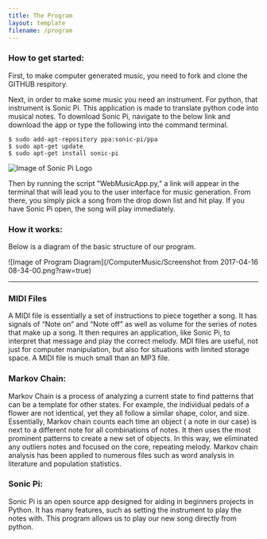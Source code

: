 ```yaml
---
title: The Program
layout: template
filename: /program
--- 
```

### How to get started:


First, to make computer generated music, you need to fork and clone the GITHUB respitory.

Next, in order to make some music you need an instrument. For python, that instrument is Sonic Pi. This application is made to translate python code into musical notes. To download Sonic Pi, navigate to the below link and download the app or type the following into the command terminal. 


```
$ sudo add-apt-repository ppa:sonic-pi/ppa
$ sudo apt-get update
$ sudo apt-get install sonic-pi
```

![Image of Sonic Pi Logo](http://sonic-pi.net/images/logo.png)

Then by running the script "WebMusicApp.py," a link will appear in the terminal that will lead you to the user interface for music generation. From there, you simply pick a song from the drop down list and hit play. If you have Sonic Pi open, the song will play immediately. 

### How it works:

Below is a diagram of the basic structure of our program.

 
 
 ![Image of Program Diagram](/ComputerMusic/Screenshot from 2017-04-16 08-34-00.png?raw=true)
 

 *****

### MIDI Files

A MIDI file is essentially a set of instructions to piece together a song. It has signals of “Note on” and “Note off” as well as volume for the series of notes that make up a song. It then requires an application, like Sonic Pi, to interpret that message and play the correct melody. MDI files are useful, not just for computer manipulation, but also for situations with limited storage space. A MIDI file is much small than an MP3 file.

### Markov Chain:
Markov Chain is a process of analyzing a current state to find patterns that can be a template for other states. For example, the individual pedals of a flower are not identical, yet they all follow a similar shape, color, and size. Essentially, Markov chain counts each time an object ( a note in our case) is next to a different note for all combinations of notes. It then uses the most prominent patterns to create a new set of objects. In this way, we eliminated any outliers notes and focused on the core, repeating melody. Markov chain analysis has been applied to numerous files such as word analysis in literature and population statistics.

### Sonic Pi:
Sonic Pi is an open source app designed for aiding in beginners projects in Python. It has many features, such as setting the instrument to play the notes with. This program allows us to play our new song directly from python. 
